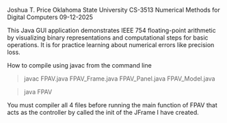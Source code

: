 Joshua T. Price
Oklahoma State University
CS-3513 Numerical Methods for Digital Computers
09-12-2025

This Java GUI application demonstrates IEEE 754 floating-point 
arithmetic by visualizing binary representations and computational 
steps for basic operations. It is for practice learning about numerical 
errors like precision loss.

How to compile using javac from the command line
>javac FPAV.java FPAV_Frame.java FPAV_Panel.java FPAV_Model.java

>java FPAV

You must compiler all 4 files before running the main function of FPAV that 
acts as the controller by called the init of the JFrame I have created. 
